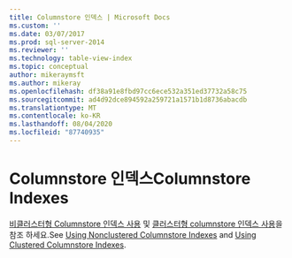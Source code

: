 ```yaml
---
title: Columnstore 인덱스 | Microsoft Docs
ms.custom: ''
ms.date: 03/07/2017
ms.prod: sql-server-2014
ms.reviewer: ''
ms.technology: table-view-index
ms.topic: conceptual
author: mikeraymsft
ms.author: mikeray
ms.openlocfilehash: df38a91e8fbd97cc6ece532a351ed37732a58c75
ms.sourcegitcommit: ad4d92dce894592a259721a1571b1d8736abacdb
ms.translationtype: MT
ms.contentlocale: ko-KR
ms.lasthandoff: 08/04/2020
ms.locfileid: "87740935"
---
```

# <a name="columnstore-indexes"></a><span data-ttu-id="5502b-102">Columnstore 인덱스</span><span class="sxs-lookup"><span data-stu-id="5502b-102">Columnstore Indexes</span></span> 
<span data-ttu-id="5502b-103">[비클러스터형 Columnstore 인덱스 사용](../../database-engine/using-nonclustered-columnstore-indexes.md) 및 [클러스터형 columnstore 인덱스 사용](../../database-engine/using-clustered-columnstore-indexes.md)을 참조 하세요.</span><span class="sxs-lookup"><span data-stu-id="5502b-103">See [Using Nonclustered Columnstore Indexes](../../database-engine/using-nonclustered-columnstore-indexes.md) and [Using Clustered Columnstore Indexes](../../database-engine/using-clustered-columnstore-indexes.md).</span></span>
